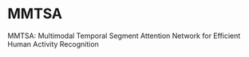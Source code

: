 # MMTSA
MMTSA: Multimodal Temporal Segment Attention Network for Efficient Human Activity Recognition
